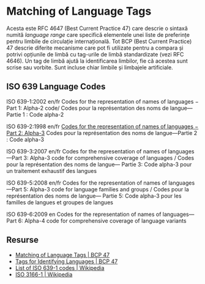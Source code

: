 # Matching of Language Tags

Acesta este RFC 4647 (Best Current Practice 47) care descrie o sintaxă numită *language range* care specifică elementele unei liste de preferințe pentru limbile de circulație internațională.
Tot BCP (Best Current Practice) 47 descrie diferite mecanisme care pot fi utilizate pentru a compara și potrivi opțiunile de limbă cu tag-urile de limbă standardizate (vezi RFC 4646). Un tag de limbă ajută la identificarea limbilor, fie că acestea sunt scrise sau vorbite. Sunt incluse chiar limbile și limbajele artificiale.


## ISO 639 Language Codes

ISO 639-1:2002 en/fr
Codes for the representation of names of languages − Part 1: Alpha-2 code/
Codes pour la représentation des noms de langue—Partie 1 : Code alpha-2

ISO 639-2:1998 en/fr
[Codes for the representation of names of languages − Part 2: Alpha-3](https://www.loc.gov/standards/iso639-2/langhome.html)
Codes pour la représentation des noms de langue—Partie 2 : Code alpha-3

ISO 639-3:2007 en/fr
Codes for the representation of names of languages—Part 3: Alpha-3 code for comprehensive coverage of languages / Codes pour la représentation des noms de langue— Partie 3: Code alpha-3 pour un traitement exhaustif des langues

ISO 639-5:2008 en/fr
Codes for the representation of names of languages—Part 5: Alpha-3 code for language families and groups / Codes pour la représentation des noms de langue— Partie 5: Code alpha-3 pour les familles de langues et groupes de langues

ISO 639-6:2009 en
Codes for the representation of names of languages—Part 6: Alpha-4 code for comprehensive coverage of language variants

## Resurse

- [Matching of Language Tags | BCP 47](https://datatracker.ietf.org/doc/html/rfc4647)
- [Tags for Identifying Languages | BCP 47](https://datatracker.ietf.org/doc/html/rfc4646)
- [List of ISO 639-1 codes | Wikipedia](https://en.wikipedia.org/wiki/List_of_ISO_639-1_codes)
- [ISO 3166-1 | Wikipedia](https://en.wikipedia.org/wiki/ISO_3166-1)